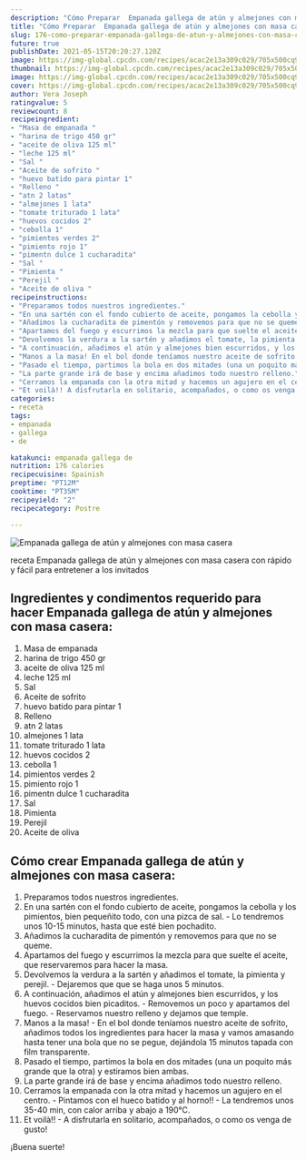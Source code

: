 ```yaml
---
description: "Cómo Preparar  Empanada gallega de atún y almejones con masa casera"
title: "Cómo Preparar  Empanada gallega de atún y almejones con masa casera"
slug: 176-como-preparar-empanada-gallega-de-atun-y-almejones-con-masa-casera
future: true
publishDate: 2021-05-15T20:20:27.120Z
image: https://img-global.cpcdn.com/recipes/acac2e13a309c029/705x500cq90/empanada-gallega-de-atun-y-almejones-con-masa-casera-foto-principal.jpg
thumbnail: https://img-global.cpcdn.com/recipes/acac2e13a309c029/705x500cq90/empanada-gallega-de-atun-y-almejones-con-masa-casera-foto-principal.jpg
image: https://img-global.cpcdn.com/recipes/acac2e13a309c029/705x500cq90/empanada-gallega-de-atun-y-almejones-con-masa-casera-foto-principal.jpg
cover: https://img-global.cpcdn.com/recipes/acac2e13a309c029/705x500cq90/empanada-gallega-de-atun-y-almejones-con-masa-casera-foto-principal.jpg
author: Vera Joseph
ratingvalue: 5
reviewcount: 8
recipeingredient:
- "Masa de empanada "
- "harina de trigo 450 gr"
- "aceite de oliva 125 ml"
- "leche 125 ml"
- "Sal "
- "Aceite de sofrito "
- "huevo batido para pintar 1"
- "Relleno "
- "atn 2 latas"
- "almejones 1 lata"
- "tomate triturado 1 lata"
- "huevos cocidos 2"
- "cebolla 1"
- "pimientos verdes 2"
- "pimiento rojo 1"
- "pimentn dulce 1 cucharadita"
- "Sal "
- "Pimienta "
- "Perejil "
- "Aceite de oliva "
recipeinstructions:
- "Preparamos todos nuestros ingredientes."
- "En una sartén con el fondo cubierto de aceite, pongamos la cebolla y los pimientos, bien pequeñito todo, con una pizca de sal. Lo tendremos unos 10-15 minutos, hasta que esté bien pochadito."
- "Añadimos la cucharadita de pimentón y removemos para que no se queme."
- "Apartamos del fuego y escurrimos la mezcla para que suelte el aceite, que reservaremos para hacer la masa."
- "Devolvemos la verdura a la sartén y añadimos el tomate, la pimienta y perejil.  Dejaremos que que se haga unos 5 minutos."
- "A continuación, añadimos el atún y almejones bien escurridos, y los huevos cocidos bien picaditos.  Removemos un poco y apartamos del fuego. Reservamos nuestro relleno y dejamos que temple."
- "Manos a la masa! En el bol donde teníamos nuestro aceite de sofrito, añadimos todos los ingredientes para hacer la masa y vamos amasando hasta tener una bola que no se pegue, dejándola 15 minutos tapada con film transparente."
- "Pasado el tiempo, partimos la bola en dos mitades (una un poquito más grande que la otra) y estiramos bien ambas."
- "La parte grande irá de base y encima añadimos todo nuestro relleno."
- "Cerramos la empanada con la otra mitad y hacemos un agujero en el centro. Pintamos con el hueco batido y al horno!! La tendremos unos 35-40 min, con calor arriba y abajo a 190°C."
- "Et voilà!! A disfrutarla en solitario, acompañados, o como os venga de gusto!"
categories:
- receta
tags:
- empanada
- gallega
- de

katakunci: empanada gallega de 
nutrition: 176 calories
recipecuisine: Spainish
preptime: "PT12M"
cooktime: "PT35M"
recipeyield: "2"
recipecategory: Postre

---
```



![Empanada gallega de atún y almejones con masa casera](https://img-global.cpcdn.com/recipes/acac2e13a309c029/705x500cq90/empanada-gallega-de-atun-y-almejones-con-masa-casera-foto-principal.jpg)

receta Empanada gallega de atún y almejones con masa casera con rápido y fácil para entretener a los invitados

<!--inarticleads1-->

## Ingredientes y condimentos requerido para hacer Empanada gallega de atún y almejones con masa casera:

1. Masa de empanada 
1. harina de trigo 450 gr
1. aceite de oliva 125 ml
1. leche 125 ml
1. Sal 
1. Aceite de sofrito 
1. huevo batido para pintar 1
1. Relleno 
1. atn 2 latas
1. almejones 1 lata
1. tomate triturado 1 lata
1. huevos cocidos 2
1. cebolla 1
1. pimientos verdes 2
1. pimiento rojo 1
1. pimentn dulce 1 cucharadita
1. Sal 
1. Pimienta 
1. Perejil 
1. Aceite de oliva 



<!--inarticleads2-->

## Cómo crear Empanada gallega de atún y almejones con masa casera:

1. Preparamos todos nuestros ingredientes.
1. En una sartén con el fondo cubierto de aceite, pongamos la cebolla y los pimientos, bien pequeñito todo, con una pizca de sal. - Lo tendremos unos 10-15 minutos, hasta que esté bien pochadito.
1. Añadimos la cucharadita de pimentón y removemos para que no se queme.
1. Apartamos del fuego y escurrimos la mezcla para que suelte el aceite, que reservaremos para hacer la masa.
1. Devolvemos la verdura a la sartén y añadimos el tomate, la pimienta y perejil.  - Dejaremos que que se haga unos 5 minutos.
1. A continuación, añadimos el atún y almejones bien escurridos, y los huevos cocidos bien picaditos.  - Removemos un poco y apartamos del fuego. - Reservamos nuestro relleno y dejamos que temple.
1. Manos a la masa! - En el bol donde teníamos nuestro aceite de sofrito, añadimos todos los ingredientes para hacer la masa y vamos amasando hasta tener una bola que no se pegue, dejándola 15 minutos tapada con film transparente.
1. Pasado el tiempo, partimos la bola en dos mitades (una un poquito más grande que la otra) y estiramos bien ambas.
1. La parte grande irá de base y encima añadimos todo nuestro relleno.
1. Cerramos la empanada con la otra mitad y hacemos un agujero en el centro. - Pintamos con el hueco batido y al horno!! - La tendremos unos 35-40 min, con calor arriba y abajo a 190°C.
1. Et voilà!! - A disfrutarla en solitario, acompañados, o como os venga de gusto!



¡Buena suerte!

